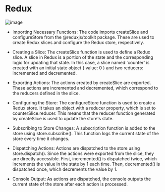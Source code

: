 # Redux

![image](https://github.com/lucasmargui/React_Software_Architecture/assets/157809964/27954493-7dd7-4eda-9e21-1b46761f420b)

- Importing Necessary Functions: The code imports createSlice and configureStore from the @reduxjs/toolkit package. These are used to create Redux slices and configure the Redux store, respectively.

- Creating a Slice: The createSlice function is used to define a Redux slice. A slice in Redux is a portion of the state and the corresponding logic for updating that state. In this case, a slice named 'counter' is created with an initial state object { value: 0 } and two reducers: incremented and decremented.

- Exporting Actions: The actions created by createSlice are exported. These actions are incremented and decremented, which correspond to the reducers defined in the slice.

- Configuring the Store: The configureStore function is used to create a Redux store. It takes an object with a reducer property, which is set to counterSlice.reducer. This means that the reducer function generated by createSlice is used to update the store's state.

- Subscribing to Store Changes: A subscription function is added to the store using store.subscribe(). This function logs the current state of the store every time it changes.

- Dispatching Actions: Actions are dispatched to the store using store.dispatch(). Since the actions were exported from the slice, they are directly accessible. First, incremented() is dispatched twice, which increments the value in the state by 1 each time. Then, decremented() is dispatched once, which decrements the value by 1.

- Console Output: As actions are dispatched, the console outputs the current state of the store after each action is processed.

